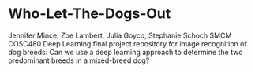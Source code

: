 # Who-Let-The-Dogs-Out
Jennifer Mince, Zoe Lambert, Julia Goyco, Stephanie Schoch
SMCM COSC480 Deep Learning final project repository for image recognition of dog breeds: Can we use a deep learning approach to determine the two predominant breeds in a mixed-breed dog?
